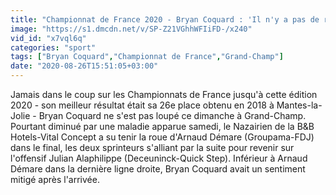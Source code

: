 ```yaml
---
title: "Championnat de France 2020 - Bryan Coquard : 'Il n'y a pas de regret \u00e0 avoir, le plus fort \u00e0 gagner'"
image: "https://s1.dmcdn.net/v/SP-Z21VGhhWFIiFD-/x240"
vid_id: "x7vql6q"
categories: "sport"
tags: ["Bryan Coquard","Championnat de France","Grand-Champ"]
date: "2020-08-26T15:51:05+03:00"
---
```

Jamais dans le coup sur les Championnats de France jusqu'à cette édition 2020 - son meilleur résultat était sa 26e place obtenu en 2018 à Mantes-la-Jolie - Bryan Coquard ne s'est pas loupé ce dimanche à Grand-Champ. Pourtant diminué par une maladie apparue samedi, le Nazairien de la B&amp;B Hotels-Vital Concept a su tenir la roue d'Arnaud Démare (Groupama-FDJ) dans le final, les deux sprinteurs s'alliant par la suite pour revenir sur l'offensif Julian Alaphilippe (Deceuninck-Quick Step). Inférieur à Arnaud Démare dans la dernière ligne droite, Bryan Coquard avait un sentiment mitigé après l'arrivée.  <br>
